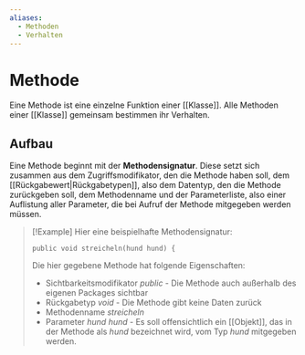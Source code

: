 ```yaml
---
aliases:
  - Methoden
  - Verhalten
---
```

# Methode
Eine Methode ist eine einzelne Funktion einer [[Klasse]]. Alle Methoden einer [[Klasse]] gemeinsam bestimmen ihr Verhalten.

## Aufbau
Eine Methode beginnt mit der **Methodensignatur**. Diese setzt sich zusammen aus dem Zugriffsmodifikator, den die Methode haben soll, dem [[Rückgabewert|Rückgabetypen]], also dem Datentyp, den die Methode zurückgeben soll, dem Methodenname und der Parameterliste, also einer Auflistung aller Parameter, die bei Aufruf der Methode mitgegeben werden müssen.

>[!Example]
>Hier eine beispielhafte Methodensignatur:
>```
>public void streicheln(hund hund) {
>```
>Die hier gegebene Methode hat folgende Eigenschaften:
>- Sichtbarkeitsmodifikator *public* - Die Methode auch außerhalb des eigenen Packages sichtbar
>- Rückgabetyp *void* - Die Methode gibt keine Daten zurück
>- Methodenname *streicheln*
>- Parameter *hund hund* - Es soll offensichtlich ein [[Objekt]], das in der Methode als *hund* bezeichnet wird, vom Typ *hund* mitgegeben werden.

